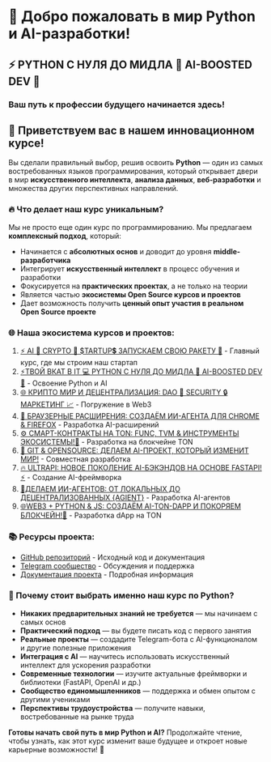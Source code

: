 # 🚀 Добро пожаловать в мир Python и AI-разработки!

## ⚡️ PYTHON С НУЛЯ ДО МИДЛА 🐍 AI-BOOSTED DEV 🤖
### Ваш путь к профессии будущего начинается здесь!

## 👋 Приветствуем вас в нашем инновационном курсе!

Вы сделали правильный выбор, решив освоить **Python** — один из самых востребованных языков программирования, который открывает двери в мир **искусственного интеллекта**, **анализа данных**, **веб-разработки** и множества других перспективных направлений.

### 🔥 Что делает наш курс уникальным?

Мы не просто еще один курс по программированию. Мы предлагаем **комплексный подход**, который:

- Начинается с **абсолютных основ** и доводит до уровня **middle-разработчика**
- Интегрирует **искусственный интеллект** в процесс обучения и разработки
- Фокусируется на **практических проектах**, а не только на теории
- Является частью **экосистемы Open Source курсов и проектов**
- Дает возможность получить **ценный опыт участия в реальном Open Source проекте**

### 🌐 Наша экосистема курсов и проектов:

1. [⚡️ AI 🤖 CRYPTO 💎 $TARTUP💲 ЗАПУСКАЕМ СВОЮ РАКЕТУ 🚀](https://stepik.org/course/231513) - Главный курс, где мы строим наш стартап
2. [⚡ТВОЙ ВКАТ В IT 💻 PYTHON С НУЛЯ ДО МИДЛА 🐍 AI-BOOSTED DEV 🤖](https://stepik.org/course/186465) - Освоение Python и AI
3. [🌐 КРИПТО МИР И ДЕЦЕНТРАЛИЗАЦИЯ: DAO 🤝 SECURITY 🔒 МАРКЕТИНГ 📈](https://stepik.org/course/233105) - Погружение в Web3
4. [🧩 БРАУЗЕРНЫЕ РАСШИРЕНИЯ: СОЗДАЁМ ИИ-АГЕНТА ДЛЯ CHROME & FIREFOX](https://stepik.org/course/233103) - Разработка AI-расширений
5. [⚙️ СМАРТ-КОНТРАКТЫ НА TON: FUNC, TVM & ИНСТРУМЕНТЫ ЭКОСИСТЕМЫ!💎](https://stepik.org/course/232994) - Разработка на блокчейне TON
6. [🚀 GIT & OPENSOURCE: ДЕЛАЕМ AI-ПРОЕКТ, КОТОРЫЙ ИЗМЕНИТ МИР!](https://stepik.org/course/232991) - Совместная разработка
7. [🔥 ULTRAPI: НОВОЕ ПОКОЛЕНИЕ AI-БЭКЭНДОВ НА ОСНОВЕ FASTAPI! ⚡️](https://stepik.org/course/181136) - Создание AI-фреймворка
8. [🤖ДЕЛАЕМ ИИ-АГЕНТОВ: ОТ ЛОКАЛЬНЫХ ДО ДЕЦЕНТРАЛИЗОВАННЫХ {AGIENT}](https://stepik.org/course/185616) - Разработка AI-агентов
9. [🌐WEB3 + PYTHON & JS: СОЗДАЁМ AI-TON-DAPP И ПОКОРЯЕМ БЛОКЧЕЙН!💎](https://stepik.org/course/118613) - Разработка dApp на TON

### 📚 Ресурсы проекта:

- [GitHub репозиторий](https://github.com/LNDMN/AI_CRYPTO_STARTUP) - Исходный код и документация
- [Telegram сообщество](https://t.me/AI_CRYPTO_STARTUP) - Обсуждения и поддержка
- [Документация проекта](https://github.com/LNDMN/AI_CRYPTO_STARTUP/tree/main/docs) - Подробная информация

### 🌟 Почему стоит выбрать именно наш курс по Python?

- **Никаких предварительных знаний не требуется** — мы начинаем с самых основ
- **Практический подход** — вы будете писать код с первого занятия
- **Реальные проекты** — создадите Telegram-бота с AI-функционалом и другие полезные приложения
- **Интеграция с AI** — научитесь использовать искусственный интеллект для ускорения разработки
- **Современные технологии** — изучите актуальные фреймворки и библиотеки (FastAPI, OpenAI и др.)
- **Сообщество единомышленников** — поддержка и обмен опытом с другими учениками
- **Перспективы трудоустройства** — получите навыки, востребованные на рынке труда

**Готовы начать свой путь в мир Python и AI?** Продолжайте чтение, чтобы узнать, как этот курс изменит ваше будущее и откроет новые карьерные возможности! 🚀 